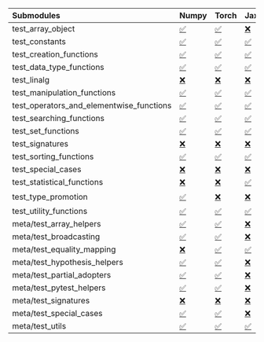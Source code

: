 | Submodules                               | Numpy                                                                                                                           | Torch                                                                                                                           | Jax                                                                                                                             | Tensorflow                                                                                                                                                                                                                                                        |
|:-----------------------------------------|:--------------------------------------------------------------------------------------------------------------------------------|:--------------------------------------------------------------------------------------------------------------------------------|:--------------------------------------------------------------------------------------------------------------------------------|:------------------------------------------------------------------------------------------------------------------------------------------------------------------------------------------------------------------------------------------------------------------|
| test_array_object                        | <a href="https://github.com/unifyai/ivy/runs/8160818951?check_suite_focus=true" rel="noopener noreferrer" target="_blank">✅</a> | <a href="https://github.com/unifyai/ivy/runs/8160822232?check_suite_focus=true" rel="noopener noreferrer" target="_blank">✅</a> | <a href="https://github.com/unifyai/ivy/runs/8160825394?check_suite_focus=true" rel="noopener noreferrer" target="_blank">❌</a> | <a href="https://github.com/unifyai/ivy/runs/8160828022?check_suite_focus=true" rel="noopener noreferrer" target="_blank">✅</a>                                                                                                                                   |
| test_constants                           | <a href="https://github.com/unifyai/ivy/runs/8160819060?check_suite_focus=true" rel="noopener noreferrer" target="_blank">✅</a> | <a href="https://github.com/unifyai/ivy/runs/8160822328?check_suite_focus=true" rel="noopener noreferrer" target="_blank">✅</a> | <a href="https://github.com/unifyai/ivy/runs/8160825513?check_suite_focus=true" rel="noopener noreferrer" target="_blank">✅</a> | <a href="https://github.com/unifyai/ivy/runs/8160828127?check_suite_focus=true" rel="noopener noreferrer" target="_blank">✅</a>                                                                                                                                   |
| test_creation_functions                  | <a href="https://github.com/unifyai/ivy/runs/8160819158?check_suite_focus=true" rel="noopener noreferrer" target="_blank">✅</a> | <a href="https://github.com/unifyai/ivy/runs/8160822472?check_suite_focus=true" rel="noopener noreferrer" target="_blank">✅</a> | <a href="https://github.com/unifyai/ivy/runs/8160825624?check_suite_focus=true" rel="noopener noreferrer" target="_blank">✅</a> | <a href="https://github.com/unifyai/ivy/runs/8160828305?check_suite_focus=true" rel="noopener noreferrer" target="_blank">✅</a>                                                                                                                                   |
| test_data_type_functions                 | <a href="https://github.com/unifyai/ivy/runs/8160819252?check_suite_focus=true" rel="noopener noreferrer" target="_blank">✅</a> | <a href="https://github.com/unifyai/ivy/runs/8160822604?check_suite_focus=true" rel="noopener noreferrer" target="_blank">✅</a> | <a href="https://github.com/unifyai/ivy/runs/8160825710?check_suite_focus=true" rel="noopener noreferrer" target="_blank">✅</a> | <a href="https://github.com/unifyai/ivy/runs/8160828410?check_suite_focus=true" rel="noopener noreferrer" target="_blank">✅</a>                                                                                                                                   |
| test_linalg                              | <a href="https://github.com/unifyai/ivy/runs/8160819426?check_suite_focus=true" rel="noopener noreferrer" target="_blank">❌</a> | <a href="https://github.com/unifyai/ivy/runs/8160822719?check_suite_focus=true" rel="noopener noreferrer" target="_blank">❌</a> | <a href="https://github.com/unifyai/ivy/runs/8160825809?check_suite_focus=true" rel="noopener noreferrer" target="_blank">❌</a> | <a href="https://github.com/unifyai/ivy/runs/8160828517?check_suite_focus=true" rel="noopener noreferrer" target="_blank">❌</a>                                                                                                                                   |
| test_manipulation_functions              | <a href="https://github.com/unifyai/ivy/runs/8160819564?check_suite_focus=true" rel="noopener noreferrer" target="_blank">✅</a> | <a href="https://github.com/unifyai/ivy/runs/8160822860?check_suite_focus=true" rel="noopener noreferrer" target="_blank">✅</a> | <a href="https://github.com/unifyai/ivy/runs/8160825914?check_suite_focus=true" rel="noopener noreferrer" target="_blank">✅</a> | <a href="https://github.com/unifyai/ivy/runs/8160828612?check_suite_focus=true" rel="noopener noreferrer" target="_blank">✅</a>                                                                                                                                   |
| test_operators_and_elementwise_functions | <a href="https://github.com/unifyai/ivy/runs/8160819779?check_suite_focus=true" rel="noopener noreferrer" target="_blank">✅</a> | <a href="https://github.com/unifyai/ivy/runs/8160823021?check_suite_focus=true" rel="noopener noreferrer" target="_blank">✅</a> | <a href="https://github.com/unifyai/ivy/runs/8160825998?check_suite_focus=true" rel="noopener noreferrer" target="_blank">✅</a> | <a href="https://github.com/unifyai/ivy/runs/8160828717?check_suite_focus=true" rel="noopener noreferrer" target="_blank">✅</a>                                                                                                                                   |
| test_searching_functions                 | <a href="https://github.com/unifyai/ivy/runs/8160819898?check_suite_focus=true" rel="noopener noreferrer" target="_blank">✅</a> | <a href="https://github.com/unifyai/ivy/runs/8160823157?check_suite_focus=true" rel="noopener noreferrer" target="_blank">✅</a> | <a href="https://github.com/unifyai/ivy/runs/8160826089?check_suite_focus=true" rel="noopener noreferrer" target="_blank">✅</a> | <a href="https://github.com/unifyai/ivy/runs/8160828828?check_suite_focus=true" rel="noopener noreferrer" target="_blank">✅</a>                                                                                                                                   |
| test_set_functions                       | <a href="https://github.com/unifyai/ivy/runs/8160820123?check_suite_focus=true" rel="noopener noreferrer" target="_blank">✅</a> | <a href="https://github.com/unifyai/ivy/runs/8160823299?check_suite_focus=true" rel="noopener noreferrer" target="_blank">✅</a> | <a href="https://github.com/unifyai/ivy/runs/8160826183?check_suite_focus=true" rel="noopener noreferrer" target="_blank">✅</a> | <a href="https://github.com/unifyai/ivy/runs/8160828916?check_suite_focus=true" rel="noopener noreferrer" target="_blank">✅</a>                                                                                                                                   |
| test_signatures                          | <a href="https://github.com/unifyai/ivy/runs/8160820233?check_suite_focus=true" rel="noopener noreferrer" target="_blank">❌</a> | <a href="https://github.com/unifyai/ivy/runs/8160823441?check_suite_focus=true" rel="noopener noreferrer" target="_blank">❌</a> | <a href="https://github.com/unifyai/ivy/runs/8160826298?check_suite_focus=true" rel="noopener noreferrer" target="_blank">❌</a> | <a href="https://github.com/unifyai/ivy/runs/8160829020?check_suite_focus=true" rel="noopener noreferrer" target="_blank">❌</a>                                                                                                                                   |
| test_sorting_functions                   | <a href="https://github.com/unifyai/ivy/runs/8160820357?check_suite_focus=true" rel="noopener noreferrer" target="_blank">✅</a> | <a href="https://github.com/unifyai/ivy/runs/8160823566?check_suite_focus=true" rel="noopener noreferrer" target="_blank">✅</a> | <a href="https://github.com/unifyai/ivy/runs/8160826471?check_suite_focus=true" rel="noopener noreferrer" target="_blank">✅</a> | <a href="https://github.com/unifyai/ivy/runs/8160829125?check_suite_focus=true" rel="noopener noreferrer" target="_blank">✅</a>                                                                                                                                   |
| test_special_cases                       | <a href="https://github.com/unifyai/ivy/runs/8160820495?check_suite_focus=true" rel="noopener noreferrer" target="_blank">❌</a> | <a href="https://github.com/unifyai/ivy/runs/8160823701?check_suite_focus=true" rel="noopener noreferrer" target="_blank">❌</a> | <a href="https://github.com/unifyai/ivy/runs/8160826573?check_suite_focus=true" rel="noopener noreferrer" target="_blank">❌</a> | <a href="https://github.com/unifyai/ivy/runs/8160829233?check_suite_focus=true" rel="noopener noreferrer" target="_blank">❌</a>                                                                                                                                   |
| test_statistical_functions               | <a href="https://github.com/unifyai/ivy/runs/8160820632?check_suite_focus=true" rel="noopener noreferrer" target="_blank">❌</a> | <a href="https://github.com/unifyai/ivy/runs/8160823863?check_suite_focus=true" rel="noopener noreferrer" target="_blank">❌</a> | <a href="https://github.com/unifyai/ivy/runs/8160826660?check_suite_focus=true" rel="noopener noreferrer" target="_blank">✅</a> | <a href="https://github.com/unifyai/ivy/runs/8160829326?check_suite_focus=true" rel="noopener noreferrer" target="_blank">❌</a>                                                                                                                                   |
| test_type_promotion                      | <a href="https://github.com/unifyai/ivy/runs/8160820784?check_suite_focus=true" rel="noopener noreferrer" target="_blank">✅</a> | <a href="https://github.com/unifyai/ivy/runs/8160824013?check_suite_focus=true" rel="noopener noreferrer" target="_blank">❌</a> | <a href="https://github.com/unifyai/ivy/runs/8160826758?check_suite_focus=true" rel="noopener noreferrer" target="_blank">❌</a> | <a href="https://github.com/unifyai/ivy/runs/8159681636?check_suite_focus=true" rel="noopener noreferrer" target="_blank">❌</a>   <a href="https://github.com/unifyai/ivy/runs/8160829414?check_suite_focus=true" rel="noopener noreferrer" target="_blank">⌛</a> |
| test_utility_functions                   | <a href="https://github.com/unifyai/ivy/runs/8160820909?check_suite_focus=true" rel="noopener noreferrer" target="_blank">✅</a> | <a href="https://github.com/unifyai/ivy/runs/8160824182?check_suite_focus=true" rel="noopener noreferrer" target="_blank">✅</a> | <a href="https://github.com/unifyai/ivy/runs/8160826859?check_suite_focus=true" rel="noopener noreferrer" target="_blank">✅</a> | <a href="https://github.com/unifyai/ivy/runs/8160829518?check_suite_focus=true" rel="noopener noreferrer" target="_blank">✅</a>                                                                                                                                   |
| meta/test_array_helpers                  | <a href="https://github.com/unifyai/ivy/runs/8160821005?check_suite_focus=true" rel="noopener noreferrer" target="_blank">✅</a> | <a href="https://github.com/unifyai/ivy/runs/8160824302?check_suite_focus=true" rel="noopener noreferrer" target="_blank">✅</a> | <a href="https://github.com/unifyai/ivy/runs/8160826958?check_suite_focus=true" rel="noopener noreferrer" target="_blank">❌</a> | <a href="https://github.com/unifyai/ivy/runs/8160829608?check_suite_focus=true" rel="noopener noreferrer" target="_blank">✅</a>                                                                                                                                   |
| meta/test_broadcasting                   | <a href="https://github.com/unifyai/ivy/runs/8160821129?check_suite_focus=true" rel="noopener noreferrer" target="_blank">✅</a> | <a href="https://github.com/unifyai/ivy/runs/8160824423?check_suite_focus=true" rel="noopener noreferrer" target="_blank">✅</a> | <a href="https://github.com/unifyai/ivy/runs/8160827102?check_suite_focus=true" rel="noopener noreferrer" target="_blank">❌</a> | <a href="https://github.com/unifyai/ivy/runs/8160829690?check_suite_focus=true" rel="noopener noreferrer" target="_blank">✅</a>                                                                                                                                   |
| meta/test_equality_mapping               | <a href="https://github.com/unifyai/ivy/runs/8160821251?check_suite_focus=true" rel="noopener noreferrer" target="_blank">❌</a> | <a href="https://github.com/unifyai/ivy/runs/8160824550?check_suite_focus=true" rel="noopener noreferrer" target="_blank">✅</a> | <a href="https://github.com/unifyai/ivy/runs/8160827240?check_suite_focus=true" rel="noopener noreferrer" target="_blank">✅</a> | <a href="https://github.com/unifyai/ivy/runs/8160829799?check_suite_focus=true" rel="noopener noreferrer" target="_blank">✅</a>                                                                                                                                   |
| meta/test_hypothesis_helpers             | <a href="https://github.com/unifyai/ivy/runs/8160821398?check_suite_focus=true" rel="noopener noreferrer" target="_blank">✅</a> | <a href="https://github.com/unifyai/ivy/runs/8160824657?check_suite_focus=true" rel="noopener noreferrer" target="_blank">✅</a> | <a href="https://github.com/unifyai/ivy/runs/8160827369?check_suite_focus=true" rel="noopener noreferrer" target="_blank">❌</a> | <a href="https://github.com/unifyai/ivy/runs/8160829887?check_suite_focus=true" rel="noopener noreferrer" target="_blank">✅</a>                                                                                                                                   |
| meta/test_partial_adopters               | <a href="https://github.com/unifyai/ivy/runs/8160821513?check_suite_focus=true" rel="noopener noreferrer" target="_blank">✅</a> | <a href="https://github.com/unifyai/ivy/runs/8160824761?check_suite_focus=true" rel="noopener noreferrer" target="_blank">✅</a> | <a href="https://github.com/unifyai/ivy/runs/8160827488?check_suite_focus=true" rel="noopener noreferrer" target="_blank">❌</a> | <a href="https://github.com/unifyai/ivy/runs/8160829980?check_suite_focus=true" rel="noopener noreferrer" target="_blank">✅</a>                                                                                                                                   |
| meta/test_pytest_helpers                 | <a href="https://github.com/unifyai/ivy/runs/8160821630?check_suite_focus=true" rel="noopener noreferrer" target="_blank">✅</a> | <a href="https://github.com/unifyai/ivy/runs/8160824896?check_suite_focus=true" rel="noopener noreferrer" target="_blank">✅</a> | <a href="https://github.com/unifyai/ivy/runs/8160827596?check_suite_focus=true" rel="noopener noreferrer" target="_blank">❌</a> | <a href="https://github.com/unifyai/ivy/runs/8160830115?check_suite_focus=true" rel="noopener noreferrer" target="_blank">✅</a>                                                                                                                                   |
| meta/test_signatures                     | <a href="https://github.com/unifyai/ivy/runs/8160821763?check_suite_focus=true" rel="noopener noreferrer" target="_blank">❌</a> | <a href="https://github.com/unifyai/ivy/runs/8160825043?check_suite_focus=true" rel="noopener noreferrer" target="_blank">❌</a> | <a href="https://github.com/unifyai/ivy/runs/8160827717?check_suite_focus=true" rel="noopener noreferrer" target="_blank">❌</a> | <a href="https://github.com/unifyai/ivy/runs/8160830223?check_suite_focus=true" rel="noopener noreferrer" target="_blank">❌</a>                                                                                                                                   |
| meta/test_special_cases                  | <a href="https://github.com/unifyai/ivy/runs/8160821886?check_suite_focus=true" rel="noopener noreferrer" target="_blank">✅</a> | <a href="https://github.com/unifyai/ivy/runs/8160825170?check_suite_focus=true" rel="noopener noreferrer" target="_blank">✅</a> | <a href="https://github.com/unifyai/ivy/runs/8160827813?check_suite_focus=true" rel="noopener noreferrer" target="_blank">❌</a> | <a href="https://github.com/unifyai/ivy/runs/8160830342?check_suite_focus=true" rel="noopener noreferrer" target="_blank">✅</a>                                                                                                                                   |
| meta/test_utils                          | <a href="https://github.com/unifyai/ivy/runs/8160822042?check_suite_focus=true" rel="noopener noreferrer" target="_blank">✅</a> | <a href="https://github.com/unifyai/ivy/runs/8160825276?check_suite_focus=true" rel="noopener noreferrer" target="_blank">✅</a> | <a href="https://github.com/unifyai/ivy/runs/8160827921?check_suite_focus=true" rel="noopener noreferrer" target="_blank">✅</a> | <a href="https://github.com/unifyai/ivy/runs/8160830444?check_suite_focus=true" rel="noopener noreferrer" target="_blank">✅</a>                                                                                                                                   |